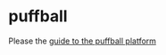 puffball
========

Please the [guide to the puffball platform](http://extrazoom.com/image-10847.html "guide to the puffball platform")

